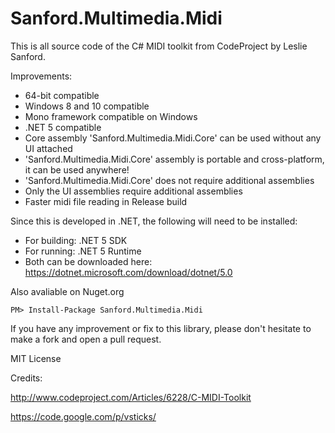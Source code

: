 Sanford.Multimedia.Midi
=======================

This is all source code of the C# MIDI toolkit from CodeProject by Leslie Sanford.

Improvements:
- 64-bit compatible
- Windows 8 and 10 compatible
- Mono framework compatible on Windows
- .NET 5 compatible
- Core assembly 'Sanford.Multimedia.Midi.Core' can be used without any UI attached
- 'Sanford.Multimedia.Midi.Core' assembly is portable and cross-platform, it can be used anywhere!
- 'Sanford.Multimedia.Midi.Core' does not require additional assemblies
- Only the UI assemblies require additional assemblies
- Faster midi file reading in Release build

Since this is developed in .NET, the following will need to be installed:
- For building: .NET 5 SDK
- For running: .NET 5 Runtime
- Both can be downloaded here: https://dotnet.microsoft.com/download/dotnet/5.0

Also avaliable on Nuget.org

    PM> Install-Package Sanford.Multimedia.Midi

If you have any improvement or fix to this library, please don't hesitate to make a fork and open a pull request.

MIT License

Credits:

http://www.codeproject.com/Articles/6228/C-MIDI-Toolkit

https://code.google.com/p/vsticks/
